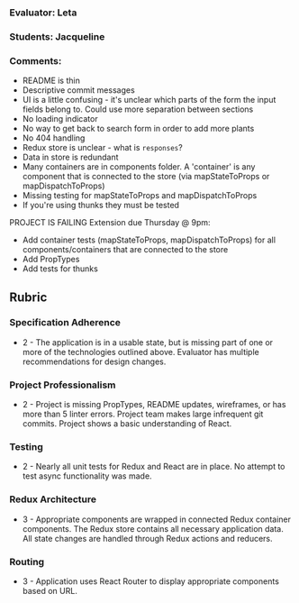 ### Evaluator: Leta
### Students: Jacqueline
### Comments:

* README is thin
* Descriptive commit messages
* UI is a little confusing - it's unclear which parts of the form the input fields belong to. Could use more separation between sections
* No loading indicator
* No way to get back to search form in order to add more plants
* No 404 handling
* Redux store is unclear - what is `responses`?
* Data in store is redundant
* Many containers are in components folder. A 'container' is any component that is connected to the store (via mapStateToProps or mapDispatchToProps)
* Missing testing for mapStateToProps and mapDispatchToProps
* If you're using thunks they must be tested

PROJECT IS FAILING
Extension due Thursday @ 9pm:
  - Add container tests (mapStateToProps, mapDispatchToProps) for all components/containers that are connected to the store
  - Add PropTypes
  - Add tests for thunks

## Rubric

### Specification Adherence

* 2 - The application is in a usable state, but is missing part of one or more of the technologies outlined above. Evaluator has multiple recommendations for design changes.

### Project Professionalism

* 2 - Project is missing PropTypes, README updates, wireframes, or has more than 5 linter errors. Project team makes large infrequent git commits. Project shows a basic understanding of React.

### Testing

* 2 - Nearly all unit tests for Redux and React are in place. No attempt to test async functionality was made.

### Redux Architecture

* 3 - Appropriate components are wrapped in connected Redux container components. The Redux store contains all necessary      application data. All state changes are handled through Redux actions and reducers.

### Routing

* 3 - Application uses React Router to display appropriate components based on URL.
